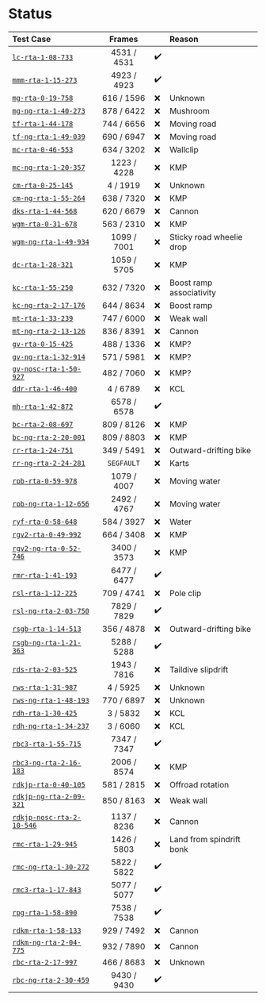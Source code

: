 # Status

Test Case                                                 | Frames      |     | Reason
:-------------------------------------------------------- | :---------: | --- | :---------------------------
[`lc-rta-1-08-733`](https://youtu.be/HPcvNS8QFVI)         | 4531 / 4531 | ✔️ |
[`mmm-rta-1-15-273`](https://youtu.be/ozaXzEXFeHM)        | 4923 / 4923 | ✔️ |
[`mg-rta-0-19-758`](https://youtu.be/ui01yrKCwa0)         | 616 / 1596  | ❌ | Unknown
[`mg-ng-rta-1-40-273`](https://youtu.be/8-0Xetey5xY)      | 878 / 6422  | ❌ | Mushroom
[`tf-rta-1-44-178`](https://youtu.be/2XWFuncJAGk)         | 744 / 6656  | ❌ | Moving road
[`tf-ng-rta-1-49-039`](https://youtu.be/mqQa_1Cq1bw)      | 690 / 6947  | ❌ | Moving road
[`mc-rta-0-46-553`](https://youtu.be/1F2xfHYrkXM)         | 634 / 3202  | ❌ | Wallclip
[`mc-ng-rta-1-20-357`](https://youtu.be/kG8PvG8K1ZA)      | 1223 / 4228 | ❌ | KMP
[`cm-rta-0-25-145`](https://youtu.be/F_RUQVghmuA)         | 4 / 1919    | ❌ | Unknown
[`cm-ng-rta-1-55-264`](https://youtu.be/XxKG3IYWduE)      | 638 / 7320  | ❌ | KMP
[`dks-rta-1-44-568`](https://youtu.be/b9hacHlifcw)        | 620 / 6679  | ❌ | Cannon
[`wgm-rta-0-31-678`](https://youtu.be/VVFXP639DRY)        | 563 / 2310  | ❌ | KMP
[`wgm-ng-rta-1-49-934`](https://youtu.be/NbhzA2rtZ2A)     | 1099 / 7001 | ❌ | Sticky road wheelie drop
[`dc-rta-1-28-321`](https://youtu.be/Rs5AK3iHVno)         | 1059 / 5705 | ❌ | KMP
[`kc-rta-1-55-250`](https://youtu.be/Elb5K7woV20)         | 632 / 7320  | ❌ | Boost ramp associativity
[`kc-ng-rta-2-17-176`](https://youtu.be/UgSQj6RpDYM)      | 644 / 8634  | ❌ | Boost ramp
[`mt-rta-1-33-239`](https://youtu.be/FX89203m2iE)         | 747 / 6000  | ❌ | Weak wall
[`mt-ng-rta-2-13-126`](https://youtu.be/igcHE0-OV0g)      | 836 / 8391  | ❌ | Cannon
[`gv-rta-0-15-425`](https://youtu.be/bB0oUzdCHTA)         | 488 / 1336  | ❌ | KMP?
[`gv-ng-rta-1-32-914`](https://youtu.be/J55Fo2ZMz9M)      | 571 / 5981  | ❌ | KMP?
[`gv-nosc-rta-1-50-927`](https://youtu.be/R7oK3U7iZrk)    | 482 / 7060  | ❌ | KMP?
[`ddr-rta-1-46-400`](https://youtu.be/nVcVbd4n3yM)        | 4 / 6789    | ❌ | KCL
[`mh-rta-1-42-872`](https://youtu.be/CellUlOYgnc)         | 6578 / 6578 | ✔️ | 
[`bc-rta-2-08-697`](https://youtu.be/1DEReKemoeI)         | 809 / 8126  | ❌ | KMP
[`bc-ng-rta-2-20-001`](https://youtu.be/028nClzy7B4)      | 809 / 8803  | ❌ | KMP
[`rr-rta-1-24-751`](https://youtu.be/dgNMHyFda14)         | 349 / 5491  | ❌ | Outward-drifting bike
[`rr-ng-rta-2-24-281`](https://youtu.be/O-BtWWsq82o)      | `SEGFAULT`  | ❌ | Karts
[`rpb-rta-0-59-978`](https://youtu.be/Z-lVl-7B-So)        | 1079 / 4007 | ❌ | Moving water
[`rpb-ng-rta-1-12-656`](https://youtu.be/LujU0kJx-hU)     | 2492 / 4767 | ❌ | Moving water
[`ryf-rta-0-58-648`](https://youtu.be/3IKzbmawUbk)        | 584 / 3927  | ❌ | Water
[`rgv2-rta-0-49-992`](https://youtu.be/T7OVqaNUbzI)       | 664 / 3408  | ❌ | KMP
[`rgv2-ng-rta-0-52-746`](https://youtu.be/jWRsMWo-55g)    | 3400 / 3573 | ❌ | KMP
[`rmr-rta-1-41-193`](https://youtu.be/y7t4_xXuD2A)        | 6477 / 6477 | ✔️ | 
[`rsl-rta-1-12-225`](https://youtu.be/3p8yV_jjQ4o)        | 709 / 4741  | ❌ | Pole clip
[`rsl-ng-rta-2-03-750`](https://youtu.be/ahNGAaUzm6s)     | 7829 / 7829 | ✔️ | 
[`rsgb-rta-1-14-513`](https://youtu.be/lgfw-zswqIM)       | 356 / 4878  | ❌ | Outward-drifting bike
[`rsgb-ng-rta-1-21-363`](https://youtu.be/SjXUPXT8n8g)    | 5288 / 5288 | ✔️ | 
[`rds-rta-2-03-525`](https://youtu.be/a9Mnd2W7JXI)        | 1943 / 7816 | ❌ | Taildive slipdrift
[`rws-rta-1-31-987`](https://youtu.be/2rDSx5pgQ9A)        | 4 / 5925    | ❌ | Unknown
[`rws-ng-rta-1-48-193`](https://youtu.be/4PU4zpCU_q4)     | 770 / 6897  | ❌ | Unknown
[`rdh-rta-1-30-425`](https://youtu.be/v5Qj0DnqVo0)        | 3 / 5832    | ❌ | KCL
[`rdh-ng-rta-1-34-237`](https://youtu.be/4Lp-ehOOiGo)     | 3 / 6060    | ❌ | KCL
[`rbc3-rta-1-55-715`](https://youtu.be/vSbSADDEzEs)       | 7347 / 7347 | ✔️ | 
[`rbc3-ng-rta-2-16-183`](https://youtu.be/xZwlaonIBws)    | 2006 / 8574 | ❌ | KMP
[`rdkjp-rta-0-40-105`](https://youtu.be/bkinW1UZK6M)      | 581 / 2815  | ❌ | Offroad rotation
[`rdkjp-ng-rta-2-09-321`](https://youtu.be/WRXMrAUnOLo)   | 850 / 8163  | ❌ | Weak wall
[`rdkjp-nosc-rta-2-10-546`](https://youtu.be/ovFBMmhFioA) | 1137 / 8236 | ❌ | Cannon
[`rmc-rta-1-29-945`](https://youtu.be/QwWEFaiOquI)        | 1426 / 5803 | ❌ | Land from spindrift bonk
[`rmc-ng-rta-1-30-272`](https://youtu.be/HSatgyRolcI)     | 5822 / 5822 | ✔️ | 
[`rmc3-rta-1-17-843`](https://youtu.be/6H6UnSDPPdI)       | 5077 / 5077 | ✔️ | 
[`rpg-rta-1-58-890`](https://youtu.be/vu0vpmTmcbg)        | 7538 / 7538 | ✔️ | 
[`rdkm-rta-1-58-133`](https://youtu.be/s3uqTaxr_4A)       | 929 / 7492  | ❌ | Cannon
[`rdkm-ng-rta-2-04-775`](https://youtu.be/jk5NIcHWQ-Y)    | 932 / 7890  | ❌ | Cannon
[`rbc-rta-2-17-997`](https://youtu.be/6Wri7nBtZMk)        | 466 / 8683  | ❌ | Unknown
[`rbc-ng-rta-2-30-459`](https://youtu.be/twZes-RI6Sc)     | 9430 / 9430 | ✔️ | 
